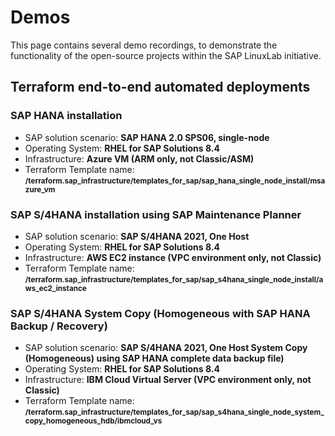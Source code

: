# Demos

This page contains several demo recordings, to demonstrate the functionality of the open-source projects within the SAP LinuxLab initiative.

## Terraform end-to-end automated deployments

### SAP HANA installation

- SAP solution scenario: **SAP HANA 2.0 SPS06, single-node**
- Operating System: **RHEL for SAP Solutions 8.4**
- Infrastructure: **Azure VM (ARM only, not Classic/ASM)**
- Terraform Template name: <sub style="vertical-align: baseline;">**/terraform.sap_infrastructure/templates_for_sap/sap_hana_single_node_install/msazure_vm**</sub>

<div id="terraform-demo1-wrapper" style="z-index: 1; position: relative; max-width: 80%;"></div>


### SAP S/4HANA installation using SAP Maintenance Planner

- SAP solution scenario: **SAP S/4HANA 2021, One Host**
- Operating System: **RHEL for SAP Solutions 8.4**
- Infrastructure: **AWS EC2 instance (VPC environment only, not Classic)**
- Terraform Template name: <sub style="vertical-align: baseline;">**/terraform.sap_infrastructure/templates_for_sap/sap_s4hana_single_node_install/aws_ec2_instance**</sub>

<div id="terraform-demo2-wrapper" style="z-index: 1; position: relative; max-width: 80%;"></div>


### SAP S/4HANA System Copy (Homogeneous with SAP HANA Backup / Recovery)

- SAP solution scenario: **SAP S/4HANA 2021, One Host System Copy (Homogeneous) using SAP HANA complete data backup file)**
- Operating System: **RHEL for SAP Solutions 8.4**
- Infrastructure: **IBM Cloud Virtual Server (VPC environment only, not Classic)**
- Terraform Template name: <sub style="vertical-align: baseline;">**/terraform.sap_infrastructure/templates_for_sap/sap_s4hana_single_node_system_copy_homogeneous_hdb/ibmcloud_vs**</sub>

<div id="terraform-demo3-wrapper" style="z-index: 1; position: relative; max-width: 80%;"></div>

<!--
### SAP ECC on SAP HANA System Copy (Homogeneous with SAP HANA Backup / Recovery)

- SAP solution scenario: **SAP S/4HANA 2021, One Host System Copy (Homogeneous) using SAP HANA complete data backup file)**
- Operating System: **RHEL for SAP Solutions 8.4**
- Infrastructure: **IBM Cloud Virtual Server (VPC environment only, not Classic)**
- Terraform Template name: <sub style="vertical-align: baseline;">**/terraform.sap_infrastructure/templates_for_sap/sap_ecc_hana_single_node_system_copy_homogeneous_hdb/ibmcloud_vs**</sub>

<div id="terraform-demo4-wrapper" style="z-index: 1; position: relative; max-width: 80%;"></div>



## Ansible automated SAP installations

### SAP HANA installation

- SAP solution scenario: **SAP HANA, scale-out cluster**
- Operating System: **RHEL for SAP Solutions 8.4**
- Ansible Collection: <sub style="vertical-align: baseline;">**/community.sap_install/roles/**</sub>

<div id="ansible-demo1-wrapper" style="z-index: 1; position: relative; max-width: 80%;"></div>

-->

<script>
  window.onload = function(){
    AsciinemaPlayer.create('/assets/asciicast/sap_01-ascii.cast', document.getElementById('terraform-demo1-wrapper'));
    AsciinemaPlayer.create('/assets/asciicast/sap_02-ascii.cast', document.getElementById('terraform-demo2-wrapper'));
    AsciinemaPlayer.create('/assets/asciicast/sap_03-ascii.cast', document.getElementById('terraform-demo3-wrapper'));
    AsciinemaPlayer.create('/assets/asciicast/example.cast', document.getElementById('terraform-demo4-wrapper'));
    AsciinemaPlayer.create('/assets/asciicast/example.cast', document.getElementById('ansible-demo1-wrapper'));
  }
</script>

